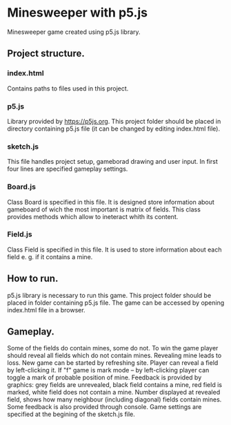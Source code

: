 # Minesweeper with p5.js
 Minesweeper game created using p5.js library.

## Project structure.
### index.html
Contains paths to files used in this project.
### p5.js
Library provided by https://p5js.org. This project folder should be placed in directory containing p5.js file (it can be changed by editing index.html file).
### sketch.js
This file handles project setup, gameborad drawing and user input. In first four lines are specified gameplay settings.
### Board.js
Class Board is specified in this file. It is designed store information about gameboard of wich the most important is matrix of fields. This class provides methods which allow to ineteract whith its content.
### Field.js
Class Field is specified in this file. It is used to store information about each field e. g. if it contains a mine.

## How to run.
p5.js library is necessary to run this game. This project folder should be placed in folder containing p5.js file. The game can be accessed by opening index.html file in a browser.

## Gameplay.
Some of the fields do contain mines, some do not. To win the game player should reveal all fields which do not contain mines. Revealing mine leads to loss. New game can be started by refreshing site.
Player can reveal a field by left-clicking it. If "f" game is mark mode – by left-clicking player can toggle a mark of probable position of mine.
Feedback is provided by graphics: grey fields are unrevealed, black field contains a mine, red field is marked, white field does not contain a mine. Number displayed at revealed field, shows how many neighbour (including diagonal) fields contain mines. Some feedback is also provided through console. Game settings are specified at the begining of the sketch.js file.